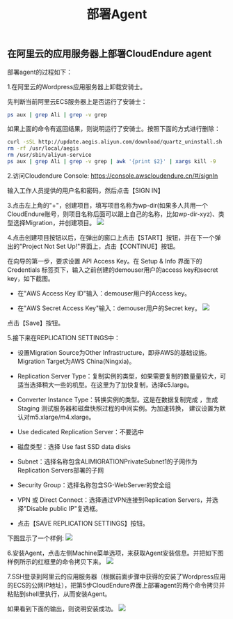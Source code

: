 ﻿---
title: "部署Agent"
chapter: false
weight: 51
---

## 在阿里云的应用服务器上部署CloudEndure agent

部署agent的过程如下：

1.在阿里云的Wordpress应用服务器上卸载安骑士。

先判断当前阿里云ECS服务器上是否运行了安骑士：
```bash
ps aux | grep Ali | grep -v grep
```

如果上面的命令有返回结果，则说明运行了安骑士。按照下面的方式进行删除：
```bash
curl -sSL http://update.aegis.aliyun.com/download/quartz_uninstall.sh | sudo bash
rm -rf /usr/local/aegis
rm /usr/sbin/aliyun-service
ps aux | grep Ali | grep -v grep | awk '{print $2}' | xargs kill -9
```

2.访问Cloudendure Console: https://console.awscloudendure.cn/#/signIn

输入工作人员提供的用户名和密码，然后点击【SIGN IN】

3.点击左上角的"+"，创建项目，填写项目名称为wp-dir(如果多人共用一个CloudEndure账号，则项目名称后面可以跟上自己的名称，比如wp-dir-xyz)、类型选择Migration，并创建项目。
![](/images/SyncWithCloudEndure/createProject.png)

4.点击创建项目按钮以后，在弹出的窗口上点击【START】按钮，并在下一个弹出的"Project Not Set Up!"界面上，点击【CONTINUE】按钮。

在向导的第一步，要求设置 API Access Key。在 Setup & Info 界面下的Credentials 标签页下，输入之前创建的demouser用户的access key和secret key，如下截图。

* 在"AWS Access Key ID"输入：demouser用户的Access key。

* 在"AWS Secret Access Key"输入：demouser用户的Secret key。
![](/images/SyncWithCloudEndure/createProject1.png)

点击【Save】按钮。

5.接下来在REPLICATION SETTINGS中：

* 设置Migration Source为Other Infrastructure，即非AWS的基础设施。Migration Target为AWS China(Ningxia)。

* Replication Server Type：复制实例的类型，如果需要复制的数量量较大，可适当选择稍大一些的机型。在这里为了加快复制，选择c5.large。

* Converter Instance Type：转换实例的类型。这是在数据复制完成 ，生成 Staging 测试服务器和磁盘快照过程的中间实例。为加速转换， 建议设置为默认对m5.xlarge/m4.xlarge。

* Use dedicated Replication Server：不要选中

* 磁盘类型：选择 Use fast SSD data disks

* Subnet：选择名称包含ALIMIGRATIONPrivateSubnet1的子网作为Replication Servers部署的子网

* Security Group：选择名称包含SG-WebServer的安全组

* VPN 或 Direct Connect：选择通过VPN连接到Replication Servers，并选择"Disable public IP"复选框。

* 点击【SAVE REPLICATION SETTINGS】按钮。

下图显示了一个样例:
![](/images/SyncWithCloudEndure/createProject2.png)

6.安装Agent，点击左侧Machine菜单选项，来获取Agent安装信息。并把如下图样例所示的红框里的命令拷贝下来。
![](/images/SyncWithCloudEndure/installAgent1.png)

7.SSH登录到阿里云的应用服务器（根据前面步骤中获得的安装了Wordpress应用的ECS的公网IP地址），把第5步CloudEndure界面上部署agent的两个命令拷贝并粘贴到shell里执行，从而安装Agent。

如果看到下面的输出，则说明安装成功。
![](/images/SyncWithCloudEndure/installAgent2.png)


